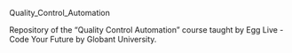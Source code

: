 Quality_Control_Automation

Repository of the “Quality Control Automation” course taught by Egg Live - Code Your Future by Globant University.
